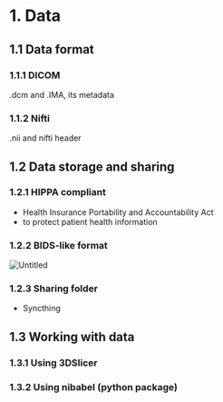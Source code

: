 # 1. Data

## 1.1 Data format

### 1.1.1 DICOM

.dcm and .IMA, its metadata

### 1.1.2 Nifti

.nii and nifti header

## 1.2 Data storage and sharing

### 1.2.1 HIPPA compliant

- Health Insurance Portability and Accountability Act
- to protect patient health information

### 1.2.2 BIDS-like format

![Untitled](https://s3-us-west-2.amazonaws.com/secure.notion-static.com/2127ff95-8032-4363-b910-7d02e687503f/Untitled.png)

### 1.2.3 Sharing folder

- Syncthing

## 1.3 Working with data

### 1.3.1 Using 3DSlicer

### 1.3.2 Using nibabel (python package)
